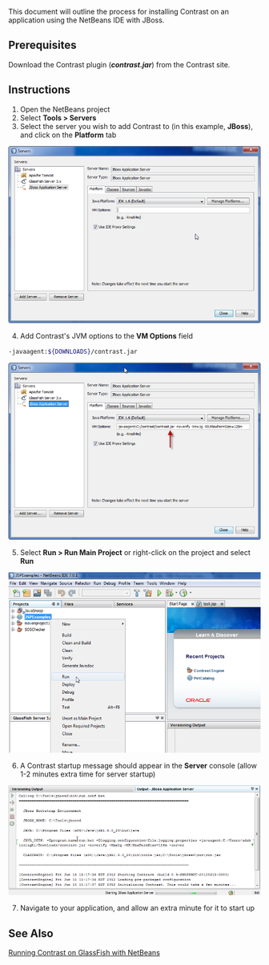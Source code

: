 <!--
title: "Running Contrast on a NetBeans Application"
description: "Overview of the process for installation of Contrast on an application using the NetBeans IDE with JBoss"
-->

This document will outline the process for installing Contrast on an application using the NetBeans IDE with JBoss.

## Prerequisites

Download the Contrast plugin (***contrast.jar***) from the Contrast site.

## Instructions

1. Open the NetBeans project
2. Select **Tools > Servers**
3. Select the server you wish to add Contrast to (in this example, **JBoss**), and click on the **Platform** tab

<a href="assets/images/KB2-f03_1.png" rel="lightbox" title="Platform Tab"><img class="thumbnail" src="assets/images/KB2-f03_1.png"/></a>

4. Add Contrast's JVM options to the **VM Options** field
```sh
-javaagent:${DOWNLOADS}/contrast.jar
```

<a href="assets/images/KB2-f03_2.png" rel="lightbox" title="VM Options"><img class="thumbnail" src="assets/images/KB2-f03_2.png"/></a>

5. Select **Run > Run Main Project** or right-click on the project and select **Run**

<a href="assets/images/KB2-f03_3.png" rel="lightbox" title="Run Project"><img class="thumbnail" src="assets/images/KB2-f03_3.png"/></a>

6. A Contrast startup message should appear in the **Server** console (allow 1-2 minutes extra time for server startup)

<a href="assets/images/KB2-f03_4.png" rel="lightbox" title="Startup Message"><img class="thumbnail" src="assets/images/KB2-f03_4.png"/></a>

7. Navigate to your application, and allow an extra minute for it to start up

## See Also

[Running Contrast on GlassFish with NetBeans](user_javainstall.html#glassnetbeans)
